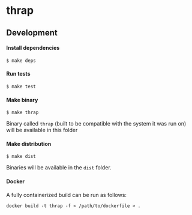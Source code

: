 # thrap


## Development

#### Install dependencies
```shell
$ make deps
```

#### Run tests
```shell
$ make test
```

#### Make binary
```shell
$ make thrap
```

Binary called `thrap` (built to be compatible with the system it was run on)
will be available in this folder

#### Make distribution
```shell
$ make dist
```

Binaries will be available in the `dist` folder.

#### Docker
A fully containerized build can be run as follows:
```shell
docker build -t thrap -f < /path/to/dockerfile > .
```
